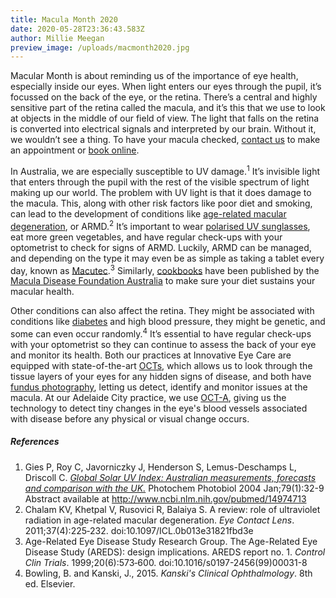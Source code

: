 ```yaml
---
title: Macula Month 2020
date: 2020-05-28T23:36:43.583Z
author: Millie Meegan
preview_image: /uploads/macmonth2020.jpg
---
```

<div><p>Macular Month is about reminding us of the importance of eye health, especially inside our eyes. When light enters our eyes through the pupil, it’s focussed on the back of the eye, or the retina. There’s a central and highly sensitive part of the retina called the macula, and it’s this that we use to look at objects in the middle of our field of view. The light that falls on the retina is converted into electrical signals and interpreted by our brain. Without it, we wouldn’t see a thing. To have your macula checked, <a href="https://www.innovativeeyecare.com.au/contact/">contact us</a> to make an appointment or <a href="https://www.innovativeeyecare.com.au/contact/">book online</a>.</p></div>

In Australia, we are especially susceptible to UV damage.<sup>1</sup> It’s invisible light that enters through the pupil with the rest of the visible spectrum of light making up our world. The problem with UV light is that it does damage to the macula. This, along with other risk factors like poor diet and smoking, can lead to the development of conditions like [age-related macular degeneration](https://www.innovativeeyecare.com.au/what-we-do/macular-degeneration), or ARMD.<sup>2</sup> It’s important to wear [polarised UV sunglasses](https://www.innovativeeyecare.com.au/what-we-do/sunglasses), eat more green vegetables, and have regular check-ups with your optometrist to check for signs of ARMD. Luckily, ARMD can be managed, and depending on the type it may even be as simple as taking a tablet every day, known as [Macutec](https://eyesolutions.com.au/collections/nutrition/products/macutec-omega-3-economy-pack-120-capsules).<sup>3</sup> Similarly, [cookbooks](https://www.mdfoundation.com.au/content/macula-menu-MM18) have been published by the [Macula Disease Foundation Australia](https://www.mdfoundation.com.au/content/macula-month-2020) to make sure your diet sustains your macular health.

Other conditions can also affect the retina. They might be associated with conditions like [diabetes](https://www.innovativeeyecare.com.au/what-we-do/diabetes-and-the-eye) and high blood pressure, they might be genetic, and some can even occur randomly.<sup>4</sup> It’s essential to have regular check-ups with your optometrist so they can continue to assess the back of your eye and monitor its health. Both our practices at Innovative Eye Care are equipped with state-of-the-art [OCTs](https://www.innovativeeyecare.com.au/what-we-do/oct), which allows us to look through the tissue layers of your eyes for any hidden signs of disease, and both have [fundus photography](https://www.innovativeeyecare.com.au/what-we-do/retinal-photography), letting us detect, identify and monitor issues at the macula. At our Adelaide City practice, we use [OCT-A](https://www.innovativeeyecare.com.au/what-we-do/optical-coherance-tomography-angiography-oct-a), giving us the technology to detect tiny changes in the eye's blood vessels associated with disease before any physical or visual change occurs.

##### References

1. Gies P, Roy C, Javorniczky J, Henderson S, Lemus-Deschamps L, Driscoll C. *[Global Solar UV Index: Australian measurements, forecasts and comparison with the UK.](https://wiki.cancer.org.au/skincancerstats/Citation:Gies_P,_Roy_C,_Javorniczky_J,_Henderson_S,_Lemus-Deschamps_L,_Driscoll_C_2004)* Photochem Photobiol 2004 Jan;79(1):32-9 Abstract available at <http://www.ncbi.nlm.nih.gov/pubmed/14974713>
2. Chalam KV, Khetpal V, Rusovici R, Balaiya S. A review: role of ultraviolet radiation in age-related macular degeneration. *Eye Contact Lens*. 2011;37(4):225‐232. doi:10.1097/ICL.0b013e31821fbd3e
3. Age-Related Eye Disease Study Research Group. The Age-Related Eye Disease Study (AREDS): design implications. AREDS report no. 1. *Control Clin Trials*. 1999;20(6):573‐600. doi:10.1016/s0197-2456(99)00031-8
4. Bowling, B. and Kanski, J., 2015. *Kanski's Clinical Ophthalmology*. 8th ed. Elsevier.